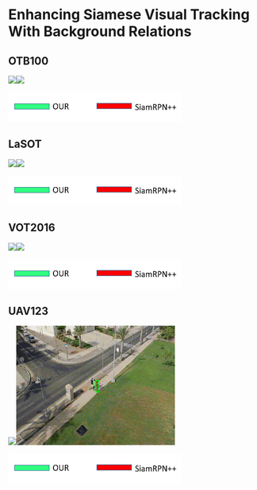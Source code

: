 # Enhancing Siamese Visual Tracking With Background Relations


## OTB100
![](https://github.com/s90210jacklen/BRNet/blob/main/GIrl2.gif)![](https://github.com/s90210jacklen/BRNet/blob/main/Sfood.gif)

<img src="https://github.com/s90210jacklen/BRNet/blob/main/label.png" width="350" height="60">




## LaSOT
![](https://github.com/s90210jacklen/BRNet/blob/main/bas2.gif)![](https://github.com/s90210jacklen/BRNet/blob/main/vb3_2.gif)

<img src="https://github.com/s90210jacklen/BRNet/blob/main/label.png" width="350" height="60">

## VOT2016 
![](https://github.com/s90210jacklen/BRNet/blob/main/dance4.gif)![](https://github.com/s90210jacklen/BRNet/blob/main/handball2.gif)

<img src="https://github.com/s90210jacklen/BRNet/blob/main/label.png" width="350" height="60">

## UAV123 
![](https://github.com/s90210jacklen/BRNet/blob/main/car4.gif)![](https://github.com/s90210jacklen/BRNet/blob/main/group3.gif)

<img src="https://github.com/s90210jacklen/BRNet/blob/main/label.png" width="350" height="60">
